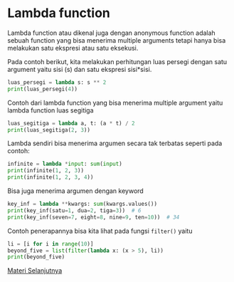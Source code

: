 # Lambda function

Lambda function atau dikenal juga dengan anonymous function
adalah sebuah function yang bisa menerima multiple arguments
tetapi hanya bisa melakukan satu ekspresi atau satu eksekusi.

Pada contoh berikut, kita melakukan perhitungan luas persegi
dengan satu argument yaitu sisi (s) dan satu ekspresi sisi*sisi.

```python
luas_persegi = lambda s: s ** 2
print(luas_persegi(4))
```

Contoh dari lambda function yang bisa menerima multiple argument
yaitu lambda function luas segitiga

```python
luas_segitiga = lambda a, t: (a * t) / 2
print(luas_segitiga(2, 3))
```

Lambda sendiri bisa menerima argumen secara tak terbatas
seperti pada contoh:

```python
infinite = lambda *input: sum(input)
print(infinite(1, 2, 3))
print(infinite(1, 2, 3, 4))
```

Bisa juga menerima argumen dengan keyword
```python
key_inf = lambda **kwargs: sum(kwargs.values())
print(key_inf(satu=1, dua=2, tiga=3))  # 6
print(key_inf(seven=7, eight=8, nine=9, ten=10))  # 34
```

Contoh penerapannya bisa kita lihat pada fungsi ```filter()```
yaitu
```python
li = [i for i in range(10)]
beyond_five = list(filter(lambda x: (x > 5), li))
print(beyond_five)
```

[Materi Selanjutnya](../21_regex)